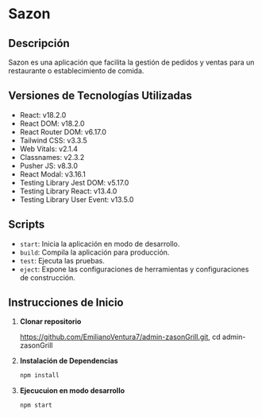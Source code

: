# Sazon

## Descripción

Sazon es una aplicación que facilita la gestión de pedidos y ventas para un restaurante o establecimiento de comida.

## Versiones de Tecnologías Utilizadas

- React: v18.2.0
- React DOM: v18.2.0
- React Router DOM: v6.17.0
- Tailwind CSS: v3.3.5
- Web Vitals: v2.1.4
- Classnames: v2.3.2
- Pusher JS: v8.3.0
- React Modal: v3.16.1
- Testing Library Jest DOM: v5.17.0
- Testing Library React: v13.4.0
- Testing Library User Event: v13.5.0

## Scripts

- `start`: Inicia la aplicación en modo de desarrollo.
- `build`: Compila la aplicación para producción.
- `test`: Ejecuta las pruebas.
- `eject`: Expone las configuraciones de herramientas y configuraciones de construcción.

## Instrucciones de Inicio

1. **Clonar repositorio**
 
   https://github.com/EmilianoVentura7/admin-zasonGrill.git, cd admin-zasonGrill

2. **Instalación de Dependencias**

   ```bash
   npm install

3. **Ejecucuion en modo desarrollo**

   ```bash
   npm start
   
